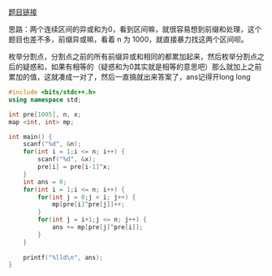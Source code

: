 [题目链接](https://ac.nowcoder.com/acm/problem/14247)

思路：两个连续区间的异或和为0，看到区间嘛，就很容易想到前缀和处理，这个题目也差不多，前缀异或嘛，看着 n 为 1000，就直接暴力找这两个区间呗。

枚举分割点，分割点之前的所有前缀异或和相同的都累加起来，然后枚举分割点之后的疑惑和，如果有相等的（疑惑和为0其实就是相等的意思吧）那么就加上之前累加的值，这就凑成一对了，然后一直搞就出来答案了，ans记得开long long

```cpp
#include <bits/stdc++.h>
using namespace std;

int pre[1005], n, x;
map <int, int> mp;

int main() {
	scanf("%d", &n);
	for(int i = 1;i <= n; i++) {
		scanf("%d", &x);
		pre[i] = pre[i-1]^x;
	}
	int ans = 0;
	for(int i = 1;i <= n; i++) {
		for(int j = 0;j < i; j++) {
			mp[pre[i]^pre[j]]++;
		}
		for(int j = i+1;j <= n; j++) {
			ans += mp[pre[j]^pre[i]];
		}
	}
	
	printf("%lld\n", ans);
}
```

